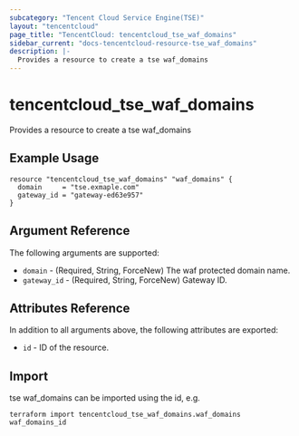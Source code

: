 ```yaml
---
subcategory: "Tencent Cloud Service Engine(TSE)"
layout: "tencentcloud"
page_title: "TencentCloud: tencentcloud_tse_waf_domains"
sidebar_current: "docs-tencentcloud-resource-tse_waf_domains"
description: |-
  Provides a resource to create a tse waf_domains
---
```


# tencentcloud_tse_waf_domains

Provides a resource to create a tse waf_domains

## Example Usage

```hcl
resource "tencentcloud_tse_waf_domains" "waf_domains" {
  domain     = "tse.exmaple.com"
  gateway_id = "gateway-ed63e957"
}
```

## Argument Reference

The following arguments are supported:

* `domain` - (Required, String, ForceNew) The waf protected domain name.
* `gateway_id` - (Required, String, ForceNew) Gateway ID.

## Attributes Reference

In addition to all arguments above, the following attributes are exported:

* `id` - ID of the resource.




## Import

tse waf_domains can be imported using the id, e.g.

```
terraform import tencentcloud_tse_waf_domains.waf_domains waf_domains_id
```

